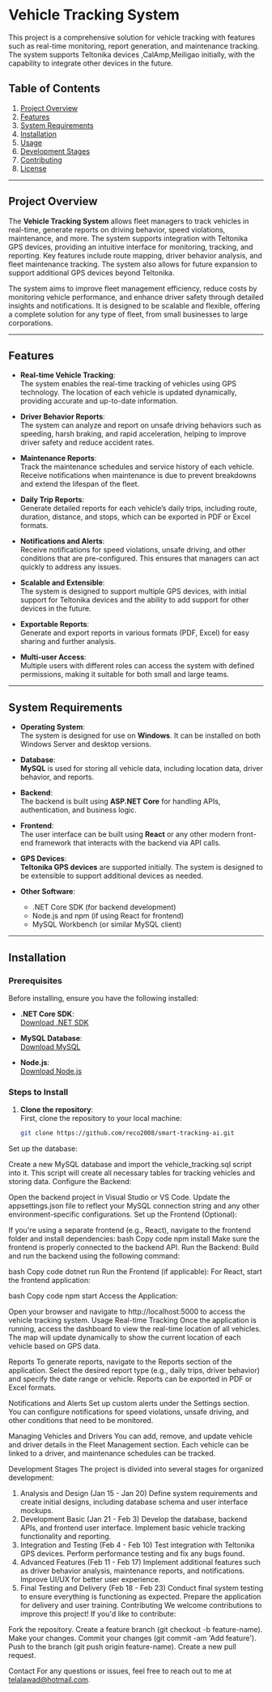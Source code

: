 # Vehicle Tracking System

This project is a comprehensive solution for vehicle tracking with features such as real-time monitoring, report generation, and maintenance tracking. The system supports Teltonika devices ,CalAmp,Meiligao initially, with the capability to integrate other devices in the future.

## Table of Contents

1. [Project Overview](#project-overview)
2. [Features](#features)
3. [System Requirements](#system-requirements)
4. [Installation](#installation)
5. [Usage](#usage)
6. [Development Stages](#development-stages)
7. [Contributing](#contributing)
8. [License](#license)

---

## Project Overview

The **Vehicle Tracking System** allows fleet managers to track vehicles in real-time, generate reports on driving behavior, speed violations, maintenance, and more. The system supports integration with Teltonika GPS devices, providing an intuitive interface for monitoring, tracking, and reporting. Key features include route mapping, driver behavior analysis, and fleet maintenance tracking. The system also allows for future expansion to support additional GPS devices beyond Teltonika.

The system aims to improve fleet management efficiency, reduce costs by monitoring vehicle performance, and enhance driver safety through detailed insights and notifications. It is designed to be scalable and flexible, offering a complete solution for any type of fleet, from small businesses to large corporations.

---

## Features

- **Real-time Vehicle Tracking**:  
  The system enables the real-time tracking of vehicles using GPS technology. The location of each vehicle is updated dynamically, providing accurate and up-to-date information.
  
- **Driver Behavior Reports**:  
  The system can analyze and report on unsafe driving behaviors such as speeding, harsh braking, and rapid acceleration, helping to improve driver safety and reduce accident rates.

- **Maintenance Reports**:  
  Track the maintenance schedules and service history of each vehicle. Receive notifications when maintenance is due to prevent breakdowns and extend the lifespan of the fleet.

- **Daily Trip Reports**:  
  Generate detailed reports for each vehicle’s daily trips, including route, duration, distance, and stops, which can be exported in PDF or Excel formats.

- **Notifications and Alerts**:  
  Receive notifications for speed violations, unsafe driving, and other conditions that are pre-configured. This ensures that managers can act quickly to address any issues.

- **Scalable and Extensible**:  
  The system is designed to support multiple GPS devices, with initial support for Teltonika devices and the ability to add support for other devices in the future.

- **Exportable Reports**:  
  Generate and export reports in various formats (PDF, Excel) for easy sharing and further analysis.

- **Multi-user Access**:  
  Multiple users with different roles can access the system with defined permissions, making it suitable for both small and large teams.

---

## System Requirements

- **Operating System**:  
  The system is designed for use on **Windows**. It can be installed on both Windows Server and desktop versions.

- **Database**:  
  **MySQL** is used for storing all vehicle data, including location data, driver behavior, and reports.

- **Backend**:  
  The backend is built using **ASP.NET Core** for handling APIs, authentication, and business logic.

- **Frontend**:  
  The user interface can be built using **React** or any other modern front-end framework that interacts with the backend via API calls.

- **GPS Devices**:  
  **Teltonika GPS devices** are supported initially. The system is designed to be extensible to support additional devices as needed.

- **Other Software**:  
  - .NET Core SDK (for backend development)
  - Node.js and npm (if using React for frontend)
  - MySQL Workbench (or similar MySQL client)

---

## Installation

### Prerequisites
Before installing, ensure you have the following installed:

- **.NET Core SDK**:  
  [Download .NET SDK](https://dotnet.microsoft.com/download/dotnet)

- **MySQL Database**:  
  [Download MySQL](https://dev.mysql.com/downloads/)

- **Node.js**:  
  [Download Node.js](https://nodejs.org/)

### Steps to Install

1. **Clone the repository**:  
   First, clone the repository to your local machine:
   ```bash
   git clone https://github.com/reco2008/smart-tracking-ai.git

Set up the database:

Create a new MySQL database and import the vehicle_tracking.sql script into it. This script will create all necessary tables for tracking vehicles and storing data.
Configure the Backend:

Open the backend project in Visual Studio or VS Code.
Update the appsettings.json file to reflect your MySQL connection string and any other environment-specific configurations.
Set up the Frontend (Optional):

If you're using a separate frontend (e.g., React), navigate to the frontend folder and install dependencies:
bash
Copy code
npm install
Make sure the frontend is properly connected to the backend API.
Run the Backend:
Build and run the backend using the following command:

bash
Copy code
dotnet run
Run the Frontend (if applicable):
For React, start the frontend application:

bash
Copy code
npm start
Access the Application:

Open your browser and navigate to http://localhost:5000 to access the vehicle tracking system.
Usage
Real-time Tracking
Once the application is running, access the dashboard to view the real-time location of all vehicles. The map will update dynamically to show the current location of each vehicle based on GPS data.

Reports
To generate reports, navigate to the Reports section of the application. Select the desired report type (e.g., daily trips, driver behavior) and specify the date range or vehicle. Reports can be exported in PDF or Excel formats.

Notifications and Alerts
Set up custom alerts under the Settings section. You can configure notifications for speed violations, unsafe driving, and other conditions that need to be monitored.

Managing Vehicles and Drivers
You can add, remove, and update vehicle and driver details in the Fleet Management section. Each vehicle can be linked to a driver, and maintenance schedules can be tracked.

Development Stages
The project is divided into several stages for organized development:

1. Analysis and Design (Jan 15 - Jan 20)
Define system requirements and create initial designs, including database schema and user interface mockups.
2. Development Basic (Jan 21 - Feb 3)
Develop the database, backend APIs, and frontend user interface.
Implement basic vehicle tracking functionality and reporting.
3. Integration and Testing (Feb 4 - Feb 10)
Test integration with Teltonika GPS devices.
Perform performance testing and fix any bugs found.
4. Advanced Features (Feb 11 - Feb 17)
Implement additional features such as driver behavior analysis, maintenance reports, and notifications.
Improve UI/UX for better user experience.
5. Final Testing and Delivery (Feb 18 - Feb 23)
Conduct final system testing to ensure everything is functioning as expected.
Prepare the application for delivery and user training.
Contributing
We welcome contributions to improve this project! If you'd like to contribute:

Fork the repository.
Create a feature branch (git checkout -b feature-name).
Make your changes.
Commit your changes (git commit -am 'Add feature').
Push to the branch (git push origin feature-name).
Create a new pull request.


Contact
For any questions or issues, feel free to reach out to me at telalawad@hotmail.com.
